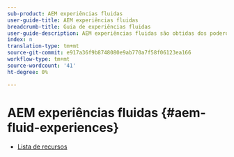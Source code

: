 ```yaml
---
sub-product: AEM experiências fluidas
user-guide-title: AEM experiências fluidas
breadcrumb-title: Guia de experiências fluidas
user-guide-description: AEM experiências fluidas são obtidas dos poderosos conjuntos de recursos do AEM Sites, AEM Dynamic Media e AEM Assets para fornecer uma solução robusta para o delivery de conteúdo sem cabeçalho.
index: n
translation-type: tm+mt
source-git-commit: e917a36f9b8748080e9ab770a7f58f06123ea166
workflow-type: tm+mt
source-wordcount: '41'
ht-degree: 0%

---
```



# AEM experiências fluidas {#aem-fluid-experiences}

+ [Lista de recursos](/help/fluid-experiences/feature-list.md)